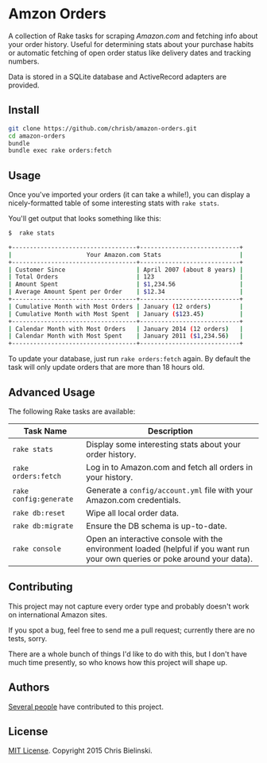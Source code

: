 # Amzon Orders

A collection of Rake tasks for scraping _Amazon.com_ and fetching info about your order history. Useful for determining stats about your purchase habits or automatic fetching of open order status like delivery dates and tracking numbers. 

Data is stored in a SQLite database and ActiveRecord adapters are provided.

## Install

```bash
git clone https://github.com/chrisb/amazon-orders.git
cd amazon-orders
bundle
bundle exec rake orders:fetch
```

## Usage

Once you've imported your orders (it can take a while!), you can display a nicely-formatted table of some interesting stats with `rake stats`. 

You'll get output that looks something like this:

```bash
$  rake stats

+-----------------------------------+----------------------------+
|                     Your Amazon.com Stats                      |
+-----------------------------------+----------------------------+
| Customer Since                    | April 2007 (about 8 years) |
| Total Orders                      | 123                        |
| Amount Spent                      | $1,234.56                  |
| Average Amount Spent per Order    | $12.34                     |
+-----------------------------------+----------------------------+
| Cumulative Month with Most Orders | January (12 orders)        |
| Cumulative Month with Most Spent  | January ($123.45)          |
+-----------------------------------+----------------------------+
| Calendar Month with Most Orders   | January 2014 (12 orders)   |
| Calendar Month with Most Spent    | January 2011 ($1,234.56)   |
+-----------------------------------+----------------------------+
```

To update your database, just run `rake orders:fetch` again. By default the task will only update orders that are more than 18 hours old.

## Advanced Usage

The following Rake tasks are available:

| Task Name | Description |
| ------------- | ----------- |
| `rake stats` | Display some interesting stats about your order history.
| `rake orders:fetch` | Log in to Amazon.com and fetch all orders in your history.
| `rake config:generate` | Generate a `config/account.yml` file with your Amazon.com credentials.
| `rake db:reset` | Wipe all local order data.
| `rake db:migrate` | Ensure the DB schema is up-to-date.
| `rake console` | Open an interactive console with the environment loaded (helpful if you want run your own queries or poke around your data).

## Contributing

This project may not capture every order type and probably doesn't work on international Amazon sites.

If you spot a bug, feel free to send me a pull request; currently there are no tests, sorry.

There are a whole bunch of things I'd like to do with this, but I don't have much time presently, so who knows how this project will shape up.

## Authors

[Several people](https://github.com/chrisb/amazon-orders/graphs/contributors) have contributed to this project.

## License

[MIT License](https://github.com/chrisb/amazon-orders/blob/master/LICENSE). Copyright 2015 Chris Bielinski.

